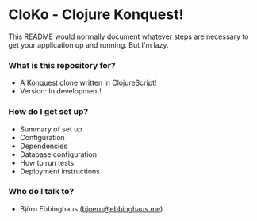 # CloKo - Clojure Konquest! #

This README would normally document whatever steps are necessary to get your application up and running. But I'm lazy.

### What is this repository for? ###

* A Konquest clone written in ClojureScript!
* Version: In development!

### How do I get set up? ###

* Summary of set up
* Configuration
* Dependencies
* Database configuration
* How to run tests
* Deployment instructions

### Who do I talk to? ###

* Björn Ebbinghaus (bjoern@ebbinghaus.me)